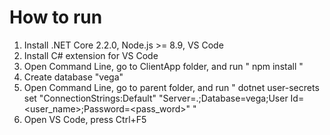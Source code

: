 # How to run
1. Install .NET Core 2.2.0, Node.js >= 8.9, VS Code
3. Install C# extension for VS Code
4. Open Command Line, go to ClientApp folder, and run " npm install "
5. Create database "vega"
6. Open Command Line, go to parent folder, and run " dotnet user-secrets set "ConnectionStrings:Default" "Server=.;Database=vega;User Id=<user_name>;Password=<pass_word>" "
7. Open VS Code, press Ctrl+F5
